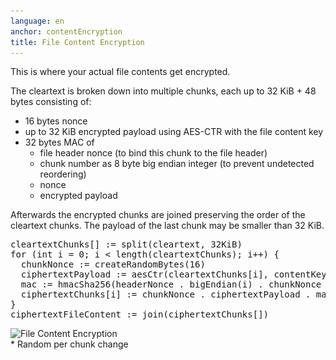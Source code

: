 ```yaml
---
language: en
anchor: contentEncryption
title: File Content Encryption
---
```

<p class="lead">This is where your actual file contents get encrypted.</p>

The cleartext is broken down into multiple chunks, each up to 32 KiB + 48 bytes consisting of:

- 16 bytes nonce
- up to 32 KiB encrypted payload using AES-CTR with the file content key
- 32 bytes MAC of
  - file header nonce (to bind this chunk to the file header)
  - chunk number as 8 byte big endian integer (to prevent undetected reordering)
  - nonce
  - encrypted payload

Afterwards the encrypted chunks are joined preserving the order of the cleartext chunks. The payload of the last chunk may be smaller than 32 KiB.

<pre>
cleartextChunks[] := split(cleartext, 32KiB)
for (int i = 0; i < length(cleartextChunks); i++) {
  chunkNonce := createRandomBytes(16)
  ciphertextPayload := aesCtr(cleartextChunks[i], contentKey, chunkNonce)
  mac := hmacSha256(headerNonce . bigEndian(i) . chunkNonce . ciphertextPayload, macMasterKey)
  ciphertextChunks[i] := chunkNonce . ciphertextPayload . mac
}
ciphertextFileContent := join(ciphertextChunks[])
</pre>

<img src="/img/architecture/file-content-encryption.png" srcset="/img/architecture/file-content-encryption.png 1x, /img/architecture/file-content-encryption@2x.png 2x" alt="File Content Encryption" />
<figcaption>* Random per chunk change</figcaption>
